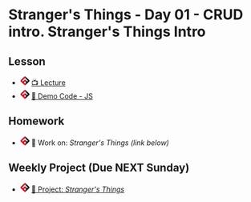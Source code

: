 # Stranger's Things - Day 01 - CRUD intro. Stranger's Things Intro

## Lesson
- ![FSA](/logo.png) [📺 Lecture](https://www.youtube.com/watch?v=E9idFTGrlMY&list=PL9NTD5QQdssXTarkBujHENSDgUVBIoFX8&index=39)
- ![FSA](/logo.png) [👾 Demo Code - JS](app.js)

## Homework
- ![FSA](/logo.png) 🔬 Work on: *Stranger's Things (link below)*

## Weekly Project (Due NEXT Sunday)
- ![FSA](/logo.png) [🔬 Project: *Stranger's Things*](https://learn.fullstackacademy.com/workshop/5e8daec9be368c000405f864/landing)

